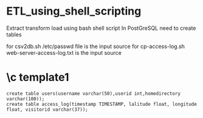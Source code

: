 # ETL_using_shell_scripting
Extract transform load using bash shell script 
In PostGreSQL need to create tables

for csv2db.sh /etc/passwd file is the input source
for cp-access-log.sh web-server-access-log.txt is the input source

# \c template1
```
create table users(username varchar(50),userid int,homedirectory varchar(100));
create table access_log(timestamp TIMESTAMP, lalitude float, longitude float, visitorid varchar(37));
```
